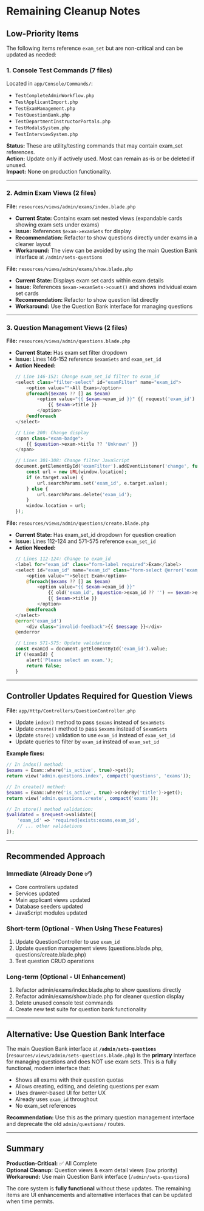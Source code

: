 # Remaining Cleanup Notes

## Low-Priority Items

The following items reference `exam_set` but are non-critical and can be updated as needed:

### 1. Console Test Commands (7 files)
Located in `app/Console/Commands/`:
- `TestCompleteAdminWorkflow.php`
- `TestApplicantImport.php`
- `TestExamManagement.php`
- `TestQuestionBank.php`
- `TestDepartmentInstructorPortals.php`
- `TestModalsSystem.php`
- `TestInterviewSystem.php`

**Status:** These are utility/testing commands that may contain exam_set references.  
**Action:** Update only if actively used. Most can remain as-is or be deleted if unused.  
**Impact:** None on production functionality.

---

### 2. Admin Exam Views (2 files)

**File:** `resources/views/admin/exams/index.blade.php`
- **Current State:** Contains exam set nested views (expandable cards showing exam sets under exams)
- **Issue:** References `$exam->examSets` for display
- **Recommendation:** Refactor to show questions directly under exams in a cleaner layout
- **Workaround:** The view can be avoided by using the main Question Bank interface at `/admin/sets-questions`

**File:** `resources/views/admin/exams/show.blade.php`
- **Current State:** Displays exam set cards within exam details
- **Issue:** References `$exam->examSets->count()` and shows individual exam set cards
- **Recommendation:** Refactor to show question list directly
- **Workaround:** Use the Question Bank interface for managing questions

---

### 3. Question Management Views (2 files)

**File:** `resources/views/admin/questions.blade.php`
- **Current State:** Has exam set filter dropdown
- **Issue:** Lines 146-152 reference `$examSets` and `exam_set_id`
- **Action Needed:**
  ```php
  // Line 146-152: Change exam_set_id filter to exam_id
  <select class="filter-select" id="examFilter" name="exam_id">
      <option value="">All Exams</option>
      @foreach($exams ?? [] as $exam)
          <option value="{{ $exam->exam_id }}" {{ request('exam_id') == $exam->exam_id ? 'selected' : '' }}>
              {{ $exam->title }}
          </option>
      @endforeach
  </select>
  
  // Line 200: Change display
  <span class="exam-badge">
      {{ $question->exam->title ?? 'Unknown' }}
  </span>
  
  // Lines 301-308: Change filter JavaScript
  document.getElementById('examFilter').addEventListener('change', function(e) {
      const url = new URL(window.location);
      if (e.target.value) {
          url.searchParams.set('exam_id', e.target.value);
      } else {
          url.searchParams.delete('exam_id');
      }
      window.location = url;
  });
  ```

**File:** `resources/views/admin/questions/create.blade.php`
- **Current State:** Has exam_set_id dropdown for question creation
- **Issue:** Lines 112-124 and 571-575 reference `exam_set_id`
- **Action Needed:**
  ```php
  // Lines 112-124: Change to exam_id
  <label for="exam_id" class="form-label required">Exam</label>
  <select id="exam_id" name="exam_id" class="form-select @error('exam_id') is-invalid @enderror" required>
      <option value="">Select Exam</option>
      @foreach($exams ?? [] as $exam)
          <option value="{{ $exam->exam_id }}" 
              {{ old('exam_id', $question->exam_id ?? '') == $exam->exam_id ? 'selected' : '' }}>
              {{ $exam->title }}
          </option>
      @endforeach
  </select>
  @error('exam_id')
      <div class="invalid-feedback">{{ $message }}</div>
  @enderror
  
  // Lines 571-575: Update validation
  const examId = document.getElementById('exam_id').value;
  if (!examId) {
      alert('Please select an exam.');
      return false;
  }
  ```

---

## Controller Updates Required for Question Views

**File:** `app/Http/Controllers/QuestionController.php`
- Update `index()` method to pass `$exams` instead of `$examSets`
- Update `create()` method to pass `$exams` instead of `$examSets`
- Update `store()` validation to use `exam_id` instead of `exam_set_id`
- Update queries to filter by `exam_id` instead of `exam_set_id`

**Example fixes:**
```php
// In index() method:
$exams = Exam::where('is_active', true)->get();
return view('admin.questions.index', compact('questions', 'exams'));

// In create() method:
$exams = Exam::where('is_active', true)->orderBy('title')->get();
return view('admin.questions.create', compact('exams'));

// In store() method validation:
$validated = $request->validate([
    'exam_id' => 'required|exists:exams,exam_id',
    // ... other validations
]);
```

---

## Recommended Approach

### Immediate (Already Done ✅)
- Core controllers updated
- Services updated
- Main applicant views updated
- Database seeders updated
- JavaScript modules updated

### Short-term (Optional - When Using These Features)
1. Update QuestionController to use `exam_id`
2. Update question management views (questions.blade.php, questions/create.blade.php)
3. Test question CRUD operations

### Long-term (Optional - UI Enhancement)
1. Refactor admin/exams/index.blade.php to show questions directly
2. Refactor admin/exams/show.blade.php for cleaner question display
3. Delete unused console test commands
4. Create new test suite for question bank functionality

---

## Alternative: Use Question Bank Interface

The main Question Bank interface at **`/admin/sets-questions`** (`resources/views/admin/sets-questions.blade.php`) is the **primary** interface for managing questions and does NOT use exam sets. This is a fully functional, modern interface that:

- Shows all exams with their question quotas
- Allows creating, editing, and deleting questions per exam
- Uses drawer-based UI for better UX
- Already uses `exam_id` throughout
- No exam_set references

**Recommendation:** Use this as the primary question management interface and deprecate the old `admin/questions/` routes.

---

## Summary

**Production-Critical:** ✅ All Complete  
**Optional Cleanup:** Question views & exam detail views (low priority)  
**Workaround:** Use main Question Bank interface (`/admin/sets-questions`)

The core system is **fully functional** without these updates. The remaining items are UI enhancements and alternative interfaces that can be updated when time permits.


